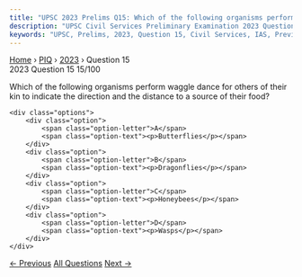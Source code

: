 ```yaml
---
title: "UPSC 2023 Prelims Q15: Which of the following organisms perform waggle dance for ot..."
description: "UPSC Civil Services Preliminary Examination 2023 Question 15 with options and answer"
keywords: "UPSC, Prelims, 2023, Question 15, Civil Services, IAS, Previous Year Questions"
---
```


<nav class="breadcrumb">
    <a href="../../">Home</a>
    <span>›</span>
    <a href="../">PIQ</a>
    <span>›</span>
    <a href="./">2023</a>
    <span>›</span>
    <span>Question 15</span>
</nav>

<div class="question-header">
    <div class="question-meta">
        <span class="year-badge">2023</span>
        <span class="question-number">Question 15</span>
        <span class="progress">15/100</span>
    </div>
    <div class="progress-bar">
        <div class="progress-fill" style="width: 15.0%"></div>
    </div>
</div>

<div class="question-content">
    <div class="question-text">
        <p>Which of the following organisms perform waggle dance for others of their kin to indicate the direction and the distance to a source of their food?</p>
    </div>
    
    <div class="options">
        <div class="option">
            <span class="option-letter">A</span>
            <span class="option-text"><p>Butterflies</p></span>
        </div>
        <div class="option">
            <span class="option-letter">B</span>
            <span class="option-text"><p>Dragonflies</p></span>
        </div>
        <div class="option">
            <span class="option-letter">C</span>
            <span class="option-text"><p>Honeybees</p></span>
        </div>
        <div class="option">
            <span class="option-letter">D</span>
            <span class="option-text"><p>Wasps</p></span>
        </div>
    </div>
</div>

<div class="question-nav">
    <a href="../q014-consider-the-following-fauna-1-lion-tailed-macaque/" class="nav-btn prev">← Previous</a>
    <a href="../" class="nav-btn center">All Questions</a>
    <a href="../q016-consider-the-following-statements-1-some-mushrooms/" class="nav-btn next">Next →</a>
</div>
